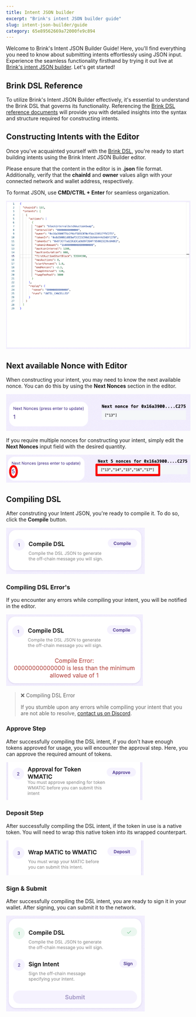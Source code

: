 ```yaml
---
title: Intent JSON builder
excerpt: "Brink's intent JSON builder guide"
slug: intent-json-builder/guide
category: 65e89562669a72000fe9c894
---
```



Welcome to Brink's Intent JSON Builder Guide! Here, you'll find everything you need to know about submitting intents effortlessly using JSON input. Experience the seamless functionality firsthand by trying it out live at [Brink's intent JSON builder](https://demo.brink.trade/). Let's get started!

## Brink DSL Reference
To utilize Brink's Intent JSON Builder effectively, it's essential to understand the Brink DSL that governs its functionality. Referencing the [Brink DSL reference documents](https://docs.brink.trade/reference/dsl-overview) will provide you with detailed insights into the syntax and structure required for constructing intents.

## Constructing Intents with the Editor
Once you've acquainted yourself with the [Brink DSL](https://docs.brink.trade/reference/dsl-overview), you're ready to start building intents using the Brink Intent JSON Builder editor.

Please ensure that the content in the editor is in **.json** file format. Additionally, verify that the **chainId** and **owner** values align with your connected network and wallet address, respectively.

To format JSON, use **CMD/CTRL + Enter** for seamless organization.

![intentjsonbuildereditor](https://raw.githubusercontent.com/brinktrade/guides/main/assets/intentjsonbuilder.png)

## Next available Nonce with Editor
When constructing your intent, you may need to know the next available nonce. You can do this by using the **Next Nonces** section in the editor.

![intentjsonbuilder_nonce_section](https://raw.githubusercontent.com/brinktrade/guides/main/assets/intentjsonbuilder_nonce_section.png)

If you require multiple nonces for constructing your intent, simply edit the **Next Nonces** input field with the desired quantity.

![intentjsonbuilder_nonce_multiple](https://raw.githubusercontent.com/brinktrade/guides/main/assets/intentjsonbuilder_nonce_multiple.png)

## Compiling DSL
After construting your Intent JSON, you're ready to compile it. To do so, click the **Compile** button.

![intentjsonbuilder_compile](https://raw.githubusercontent.com/brinktrade/guides/main/assets/intentjsonbuilder_compile.png)

### Compiling DSL Error's
If you encounter any errors while compiling your intent, you will be notified in the editor.

![intentjsonbuilder_compile_error](https://raw.githubusercontent.com/brinktrade/guides/main/assets/intentjsonbuilder_compiler_error.png)

> ❌ Compiling DSL Error
>
> If you stumble upon any errors while compiling your intent that you are not able to resolve, [contact us on Discord](https://discord.gg/NNx4Y7XB "brink discord").

### Approve Step
After successfully compiling the DSL intent, if you don't have enough tokens approved for usage, you will encounter the approval step. Here, you can approve the required amount of tokens.

![intentjsonbuilder_approve](https://raw.githubusercontent.com/brinktrade/guides/main/assets/intentjsonbuilder_approve.png)

### Deposit Step
After successfully compiling the DSL intent, if the token in use is a native token. You will need to wrap this native token into its wrapped counterpart. 

![intentjsonbuilder_deposit](https://raw.githubusercontent.com/brinktrade/guides/main/assets/intentjsonbuilder_deposit.png)


### Sign & Submit
After successfully compiling the DSL intent, you are ready to sign it in your wallet. After signing, you can submit it to the network.

![intentjsonbuilder_sign_submit](https://raw.githubusercontent.com/brinktrade/guides/main/assets/intentjsonbuilder_sign_submit.png)
